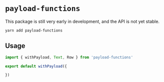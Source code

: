 # `payload-functions`

This package is still very early in development, and the API is not yet stable.

```bash
yarn add payload-functions
```

## Usage

```typescript
import { withPayload, Text, Row } from 'payload-functions'

export default withPayload({

})

```